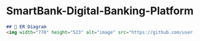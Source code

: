 # SmartBank-Digital-Banking-Platform

```markdown
## 📌 ER Diagram
<img width="770" height="523" alt="image" src="https://github.com/user-attachments/assets/5f5f2075-f13e-49e0-b176-6feabd7d4c32" />




